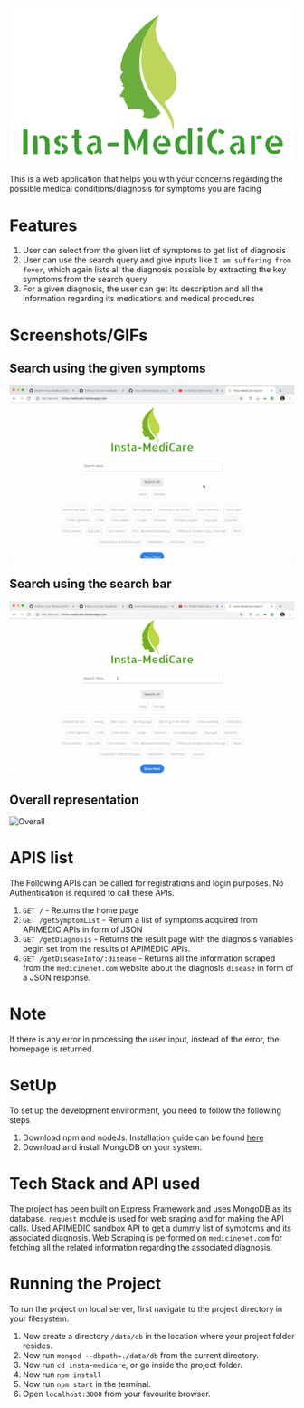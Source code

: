 <p align="center">
  <img style="width:0px auto" src="https://github.com/himanshukumar660/Insta-Medicare/blob/master/public/images/logo.png">
</p>

This is a web application that helps you with your concerns regarding the possible medical conditions/diagnosis for symptoms you are facing

# Features
1. User can select from the given list of symptoms to get  list of diagnosis
2. User can use the search query and give inputs like `I am suffering from fever`, which again lists all the diagnosis possible by extracting the key symptoms from the search query
3. For a given diagnosis, the user can get its description and all the information regarding its medications and medical procedures

# Screenshots/GIFs
   ## Search using the given symptoms
   ![Search Page](https://github.com/himanshukumar660/Insta-Medicare/blob/master/public/GIFS/Search_page.gif)
   ## Search using the search bar
   ![Result](https://github.com/himanshukumar660/Insta-Medicare/blob/master/public/GIFS/search_query.gif)
   ## Overall representation
   ![Overall](https://github.com/himanshukumar660/Insta-Medicare/blob/master/public/GIFS/fullSearch.gif)
 
# APIS list

The Following APIs can be called for registrations and login purposes. No Authentication is required to call these APIs.
1. `GET /` - Returns the home page
2. `GET /getSymptomList` - Return a list of symptoms acquired from APIMEDIC APIs in form of JSON
3. `GET /getDiagnosis` - Returns the result page with the diagnosis variables begin set from the results of APIMEDIC APIs.
4. `GET /getDiseaseInfo/:disease` - Returns all the information scraped from the `medicinenet.com` website about the diagnosis `disease` in form of a JSON response.

# Note
If there is any error in processing the user input, instead of the error, the homepage is returned. 

# SetUp

To set up the development environment, you need to follow the following steps
1. Download npm and nodeJs. Installation guide can be found [here](https://www.joyent.com/blog/installing-node-and-npm)
2. Download and install MongoDB on your system.

# Tech Stack and API used
The project has been built on Express Framework and uses MongoDB as its database. `request` module is used for web sraping and for making the API calls. Used APIMEDIC sandbox API to get a dummy list of symptoms and its associated diagnosis. Web Scraping is performed on `medicinenet.com` for fetching all the related information regarding the associated diagnosis.


# Running the Project
To run the project on local server, first navigate to the project directory in your filesystem.
1. Now create a directory `/data/db` in the location where your project folder resides.
2. Now run `mongod --dbpath=./data/db` from the current directory.
3. Now run `cd insta-medicare`, or go inside the project folder.
4. Now run `npm install`
4. Now run `npm start` in the terminal.
5. Open `localhost:3000` from your favourite browser.
